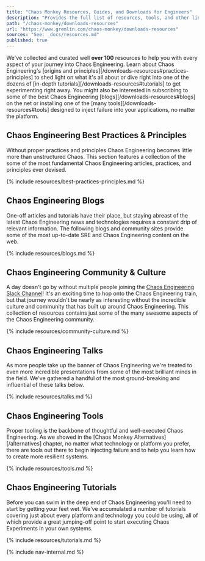 ```yaml
---
title: "Chaos Monkey Resources, Guides, and Downloads for Engineers"
description: "Provides the full list of resources, tools, and other links discovered during research on this project, all of which should be valid and valuable to readers of all kinds."
path: "/chaos-monkey/downloads-resources"
url: "https://www.gremlin.com/chaos-monkey/downloads-resources"
sources: "See: _docs/resources.md"
published: true
---
```


We've collected and curated well **over 100** resources to help you with every aspect of your journey into Chaos Engineering.  Learn about Chaos Engineering's [origins and principles][/downloads-resources#practices-principles] to shed light on what it's all about or dive right into one of the dozens of [in-depth tutorials][/downloads-resources#tutorials] to get experimenting right away.  You might also be interested in subscribing to some of the best Chaos Engineering [blogs][/downloads-resources#blogs] on the net or installing one of the [many tools][/downloads-resources#tools] designed to inject failure into your applications, no matter the platform.

## Chaos Engineering Best Practices & Principles

Without proper practices and principles Chaos Engineering becomes little more than unstructured Chaos.  This section features a collection of the some of the most fundamental Chaos Engineering articles, practices, and principles ever devised.

{% include resources/best-practices-principles.md %}

## Chaos Engineering Blogs

One-off articles and tutorials have their place, but staying abreast of the latest Chaos Engineering news and technologies requires a constant drip of relevant information.  The following blogs and community sites provide some of the most up-to-date SRE and Chaos Engineering content on the web.

{% include resources/blogs.md %}

## Chaos Engineering Community & Culture

A day doesn't go by without multiple people joining the [Chaos Engineering Slack Channel](https://slofile.com/slack/chaosengineering)!  It's an exciting time to hop onto the Chaos Engineering train, but that journey wouldn't be nearly as interesting without the incredible culture and community that has built up around Chaos Engineering.  This collection of resources contains just some of the many awesome aspects of the Chaos Engineering community.

{% include resources/community-culture.md %}

## Chaos Engineering Talks

As more people take up the banner of Chaos Engineering we're treated to even more incredible presentations from some of the most brilliant minds in the field.  We've gathered a handful of the most ground-breaking and influential of these talks below.

{% include resources/talks.md %}

## Chaos Engineering Tools

Proper tooling is the backbone of thoughtful and well-executed Chaos Engineering.  As we showed in the [Chaos Monkey Alternatives][/alternatives] chapter, no matter what technology or platform you prefer, there are tools out there to begin injecting failure and to help you learn how to create more resilient systems.

{% include resources/tools.md %}

## Chaos Engineering Tutorials

Before you can swim in the deep end of Chaos Engineering you'll need to start by getting your feet wet.  We've accumulated a number of tutorials covering just about every platform and technology you could be using, all of which provide a great jumping-off point to start executing Chaos Experiments in your own systems.

{% include resources/tutorials.md %}

{% include nav-internal.md %}